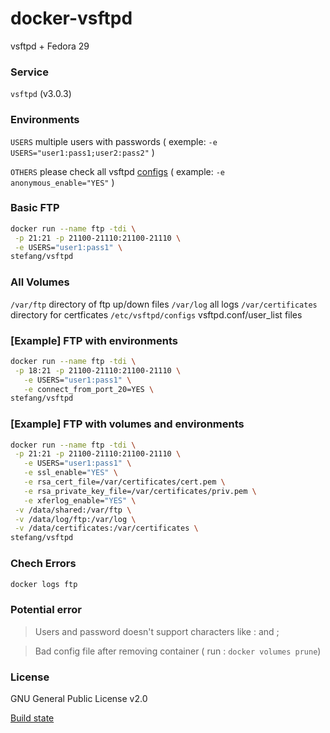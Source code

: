 # docker-vsftpd

vsftpd + Fedora 29

### Service
 
`vsftpd` (v3.0.3)

### Environments

`USERS` multiple users with passwords ( exemple: ```-e USERS="user1:pass1;user2:pass2"``` ) 

`OTHERS` please check all vsftpd [configs](http://vsftpd.beasts.org/vsftpd_conf.html) ( example: ```-e anonymous_enable="YES"``` ) 
      
### Basic FTP

```bash 
docker run --name ftp -tdi \
 -p 21:21 -p 21100-21110:21100-21110 \
 -e USERS="user1:pass1" \
stefang/vsftpd
```

### All Volumes

`/var/ftp` directory of ftp up/down files
`/var/log` all logs
`/var/certificates` directory for certficates
`/etc/vsftpd/configs` vsftpd.conf/user_list files

### [Example] FTP with environments

```bash 
docker run --name ftp -tdi \
 -p 18:21 -p 21100-21110:21100-21110 \
   -e USERS="user1:pass1" \
   -e connect_from_port_20=YES \
stefang/vsftpd
```


### [Example] FTP with volumes and environments

```bash 
docker run --name ftp -tdi \
 -p 21:21 -p 21100-21110:21100-21110 \
   -e USERS="user1:pass1" \
   -e ssl_enable="YES" \
   -e rsa_cert_file=/var/certificates/cert.pem \
   -e rsa_private_key_file=/var/certificates/priv.pem \
   -e xferlog_enable="YES" \
 -v /data/shared:/var/ftp \
 -v /data/log/ftp:/var/log \
 -v /data/certificates:/var/certificates \
stefang/vsftpd
```

### Chech Errors

```bash
docker logs ftp
```

### Potential error

> Users and password doesn't support characters like : and ;

> Bad config file after removing container ( run : `docker volumes prune`) 
    
### License

GNU General Public License v2.0

    
[Build state](https://cloud.docker.com/repository/docker/stefang/vsftpd/builds)
